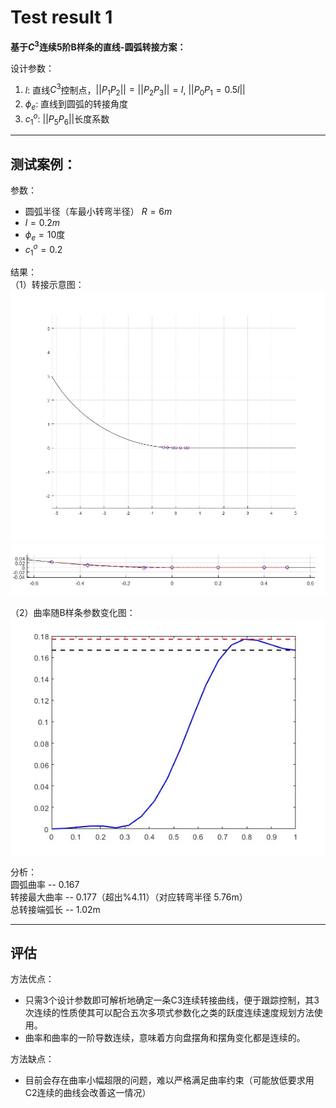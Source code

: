 # Test result 1
**基于$C^3$连续5阶B样条的直线-圆弧转接方案：**  

设计参数：  
1. $l$: 直线$C^3$控制点，$||P_1P_2||=||P_2P_3||=l$, $||P_0P_1=0.5l||$ 
2. $\phi_e$: 直线到圆弧的转接角度
3. $c_1^o$: $||P_5P_6||$长度系数


---
## 测试案例：
参数：
- 圆弧半径（车最小转弯半径） $R=6m$
- $l = 0.2m$
- $\phi_e = 10$度
- $c_1^o = 0.2$

结果：  
（1）转接示意图：
![](./figures/C3Bspline_R=6_l=0.2_c1=0.2_phi=10_origin.jpg)  
![](./figures/C3Bspline_R=6_l=0.2_c1=0.2_phi=10_zoom.jpg)  

（2）曲率随B样条参数变化图：  
![](./figures/kappa_C3Bspline_R=6_l=0.2_c1=0.2_phi=10.jpg)  

分析：  
圆弧曲率 -- 0.167  
转接最大曲率 -- 0.177（超出%4.11）（对应转弯半径 5.76m）  
总转接端弧长 -- 1.02m

--- 
## 评估
方法优点：  
- 只需3个设计参数即可解析地确定一条C3连续转接曲线，便于跟踪控制，其3次连续的性质使其可以配合五次多项式参数化之类的跃度连续速度规划方法使用。  
- 曲率和曲率的一阶导数连续，意味着方向盘摆角和摆角变化都是连续的。


方法缺点：  
- 目前会存在曲率小幅超限的问题，难以严格满足曲率约束（可能放低要求用C2连续的曲线会改善这一情况）

